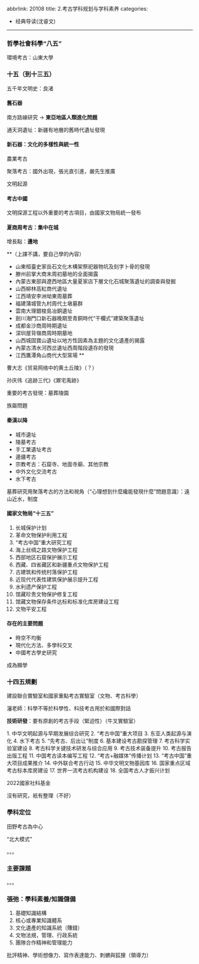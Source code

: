 abbrlink: 20108
title: 2.考古学科规划与学科素养
categories:
  - 经典导读(沈睿文)
---
### 哲學社會科學“八五”

環境考古：山東大學

### 十五（到十三五）

五千年文明史：良渚

#### 舊石器

南方路線研究 -> **東亞地區人類進化問題**

通天洞遺址：新疆有地層的舊時代遺址發現

#### 新石器：文化的多樣性與統一性

農業考古

聚落考古：國外出現，張光直引進，嚴先生推廣

文明起源

#### 考古中國

文明探源工程以外重要的考古項目，由國家文物局統一發布

#### 夏商周考古：集中在城

增長點：**邊地**

**（上課不講，要自己學的內容）

- 山東桓臺史家岳石文化木構架祭祀器物坑及刻字卜骨的發現
- 滕州前掌大商末周初墓地的全面揭露
- 內蒙古東部與遼西地區大量夏家店下層文化石城聚落遺址的調查與發掘
- 山西柳林高紅商代遺址
- 江西靖安李洲坳東周墓葬
- 福建蒲城管九村周代土墩墓群
- 雲南大理銀梭島冶銅遺址
- 劍川海門口新石器晚期至青銅時代“干欄式”建築聚落遺址
- 成都金沙商周時期遺址
- 深圳屋背嶺商周時期墓地
- 山西城固寶山遺址以地方性因素為主題的文化遺產的揭露
- 內蒙古清水河西岔遺址西周階段遺存的發現
- 江西鷹潭角山商代大型窯場
** 

曹大志《贸易网络中的黄土丘陵》（？）

孙庆伟《追跡三代》《鼏宅禹跡》

重要的考古發現：墓葬陵園

族屬問題

#### 秦漢以降

- 城市遺址
- 陵墓考古
- 手工業遺址考古
- 邊疆考古
- 宗教考古：石窟寺、地面寺廟、其他宗教
- 中外文化交流考古
- 水下考古

墓葬研究用聚落考古的方法和視角（“心理想到什麼纔能發現什麼”問題意識）：遠山近水，制度

#### 國家文物局“十三五”

1. 长城保护计划
2. 革命文物保护利用工程
3. “考古中国”重大研究工程
4. 海上丝绸之路文物保护工程
5. 西部地区石窟保护展示工程
6. 西藏、四省藏区和新疆重点文物保护工程
7. 古建筑和传统村落保护工程
8. 近现代代表性建筑保护展示提升工程
9. 水利遗产保护工程
10. 馆藏珍贵文物保护修复工程
11. 馆藏文物保存条件达标和标准化库房建设工程
12. 文物平安工程

#### 存在的主要問題

- 時空不均衡
- 現代化方法、多學科交叉
- 中國考古學史研究

成為顯學

### 十四五規劃

建設聯合實驗室和國家重點考古實驗室（文物、考古科學）

瀋老師：科學不等於科學性、科技考古用於和國際對話

**技術研發**：要有原創的考古手段（緊迫性）（牛叉實驗室）

1. 中华文明起源与早期发展综合研究
2. “考古中国”重大项目
3. 东亚人类起源与演化
4. 水下考古
5. “先考古、后出让”制度
6. 基本建设考古勘探管理
7. 考古科学实验室建设
8. 考古科学关键技术研发与综合应用
9. 考古技术装备提升
10. 考古报告出版工程
11. 中国考古读本编写工程
12. “考古+融媒体”传播计划
13. “考古中国”重大项目成果推介
14. 中外联合考古行动
15. 中华文明文物基因库
16. 国家重点区域考古标本库房建设
17. 世界一流考古机构建设
18. 全国考古人才振兴计划

2022國家社科基金

沒有研究，衹有整理（不好）

### 學科定位

田野考古為中心

“北大模式”

。。。

### 主要課題

。。。

### 張弛：學科素養/知識儲備

1. 基礎知識結構
2. 核心或專業知識體系
3. 文化遺產的知識系統（賺錢）
4. 文物法規，管理、行政系統
5. 團隊合作精神和管理能力

批評精神、學術想像力、寫作表達能力、刺蝟與狐狸（領導力）